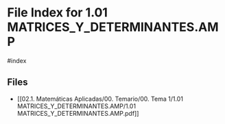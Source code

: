 # File Index for 1.01 MATRICES_Y_DETERMINANTES.AMP
#index

## Files

- [[02.1. Matemáticas Aplicadas/00. Temario/00. Tema 1/1.01 MATRICES_Y_DETERMINANTES.AMP/1.01 MATRICES_Y_DETERMINANTES.AMP.pdf]]
